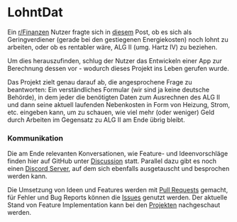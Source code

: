 # LohntDat

Ein [r/Finanzen](https://www.reddit.com/r/Finanzen/) Nutzer fragte sich in [diesem](https://www.reddit.com/r/Finanzen/comments/wihglw/app_hartziv_oder_arbeiten/) Post, ob es sich als Geringverdiener (gerade bei den gestiegenen Energiekosten) noch lohnt zu arbeiten,
oder ob es rentabler wäre, ALG II (umg. Hartz IV) zu beziehen.

Um dies herauszufinden, schlug der Nutzer das Entwickeln einer App zur Berechnung dessen vor - wodurch dieses Projekt ins Leben gerufen wurde.

Das Projekt zielt genau darauf ab, die angesprochene Frage zu beantworten: Ein verständliches Formular (wir sind ja keine deutsche Behörde),
in dem jeder die benötigten Daten zum Ausrechnen des ALG II und dann seine aktuell laufenden Nebenkosten in Form von Heizung, Strom, etc. eingeben kann,
um zu schauen, wie viel mehr (oder weniger) Geld durch Arbeiten im Gegensatz zu ALG II am Ende übrig bleibt.

### Kommunikation
Die am Ende relevanten Konversationen, wie Feature- und Ideenvorschläge finden hier auf GitHub unter [Discussion](https://github.com/Hartz-Arbeit/LohntDat/discussions) statt.
Parallel dazu gibt es noch einen [Discord Server](https://discord.gg/WmAFEJffuK), auf dem sich ebenfalls ausgetauscht und besprochen werden kann.

Die Umsetzung von Ideen und Features werden mit [Pull Requests](https://github.com/Hartz-Arbeit/LohntDat/pulls) gemacht, für Fehler und Bug Reports können die [Issues](https://github.com/Hartz-Arbeit/LohntDat/issues) genutzt werden.
Der aktuelle Stand von Feature Implementation kann bei den [Projekten](https://github.com/Hartz-Arbeit/LohntDat/projects) nachgeschaut werden.
